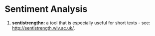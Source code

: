 # Sentiment Analysis

1. **sentistrengthn:** a tool that is especially useful for short texts - see: http://sentistrength.wlv.ac.uk/.
